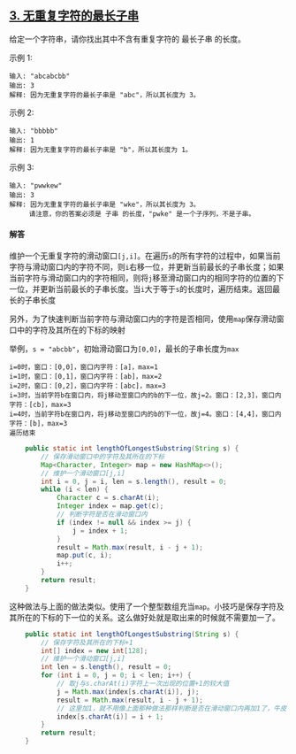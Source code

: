 ## [3. 无重复字符的最长子串](https://leetcode-cn.com/problems/longest-substring-without-repeating-characters/)
给定一个字符串，请你找出其中不含有重复字符的 最长子串 的长度。

示例 1:
```
输入: "abcabcbb"
输出: 3 
解释: 因为无重复字符的最长子串是 "abc"，所以其长度为 3。
```

示例 2:
```
输入: "bbbbb"
输出: 1
解释: 因为无重复字符的最长子串是 "b"，所以其长度为 1。
```

示例 3:
```
输入: "pwwkew"
输出: 3
解释: 因为无重复字符的最长子串是 "wke"，所以其长度为 3。
     请注意，你的答案必须是 子串 的长度，"pwke" 是一个子序列，不是子串。
```

#### 解答
维护一个无重复字符的滑动窗口`[j,i]`。在遍历`s`的所有字符的过程中，如果当前字符与滑动窗口内的字符不同，则`i`右移一位，并更新当前最长的子串长度；如果当前字符与滑动窗口内的字符相同，则将`j`移至滑动窗口内的相同字符的位置的下一位，并更新当前最长的子串长度。当`i`大于等于`s`的长度时，遍历结束。返回最长的子串长度

另外，为了快速判断当前字符与滑动窗口内的字符是否相同，使用`map`保存滑动窗口中的字符及其所在的下标的映射

举例，`s = "abcbb"`，初始滑动窗口为`[0,0]`，最长的子串长度为`max`
```
i=0时，窗口：[0,0]，窗口内字符：[a]，max=1
i=1时，窗口：[0,1]，窗口内字符：[ab]，max=2
i=2时，窗口：[0,2]，窗口内字符：[abc]，max=3
i=3时，当前字符b在窗口内，将j移动至窗口内的b的下一位，故j=2。窗口：[2,3]，窗口内字符：[cb]，max=3
i=4时，当前字符b在窗口内，将j移动至窗口内的b的下一位，故j=4。窗口：[4,4]，窗口内字符：[b]，max=3
遍历结束
```

```java
    public static int lengthOfLongestSubstring(String s) {
        // 保存滑动窗口中的字符及其所在的下标
        Map<Character, Integer> map = new HashMap<>();
        // 维护一个滑动窗口[j,i]
        int i = 0, j = i, len = s.length(), result = 0;
        while (i < len) {
            Character c = s.charAt(i);
            Integer index = map.get(c);
            // 判断字符是否在滑动窗口内
            if (index != null && index >= j) {
                j = index + 1;
            }
            result = Math.max(result, i - j + 1);
            map.put(c, i);
            i++;
        }
        return result;
    }
```

这种做法与上面的做法类似。使用了一个整型数组充当`map`。小技巧是保存字符及其所在的下标的下一位的关系。这么做好处就是取出来的时候就不需要加一了。

```java
    public static int lengthOfLongestSubstring(String s) {
        // 保存字符及其所在的下标+1
        int[] index = new int[128];
        // 维护一个滑动窗口[j,i]
        int len = s.length(), result = 0;
        for (int i = 0, j = 0; i < len; i++) {
            // 取j与s.charAt(i)字符上一次出现的位置+1的较大值
            j = Math.max(index[s.charAt(i)], j);
            result = Math.max(result, i - j + 1);
            // 这里加1，就不用像上面那种做法那样判断是否在滑动窗口内再加1了，牛皮
            index[s.charAt(i)] = i + 1;
        }
        return result;
    }

```